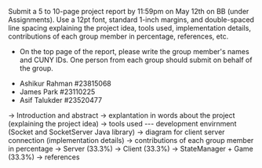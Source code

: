 Submit a 5 to 10-page project report by 11:59pm on May 12th on BB (under Assignments). Use a 12pt font, standard 1-inch margins, and double-spaced line spacing explaining the project idea, tools used, implementation details, contributions of each group member in percentage, references, etc.
* On the top page of the report, please write the group member's names and CUNY IDs. One person from each group should submit on behalf of the group.

- Ashikur Rahman #23815068
- James Park #23110225
- Asif Talukder #23520477


-> Introduction and abstract 
-> explantation in words about the project (explaining the project idea)
-> tools used --- development envirnment (Socket and SocketServer Java library)
-> diagram for client server connection  (implementation details)
-> contributions of each group member in percentage
                    -> Server (33.3%)
                    -> Client (33.3%)
                    -> StateManager + Game (33.3%)
-> references